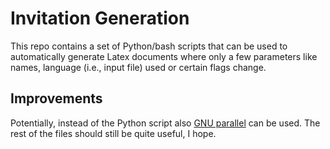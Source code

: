 # Invitation Generation 

This repo contains a set of Python/bash scripts that can be used to automatically generate Latex documents where only a few parameters like names, language (i.e., input file) used or certain flags change.  





## Improvements

Potentially, instead of the Python script also [GNU parallel](https://gnu.org/software/parallel/man.html) can be used. The rest of the files should still be quite useful, I hope. 

